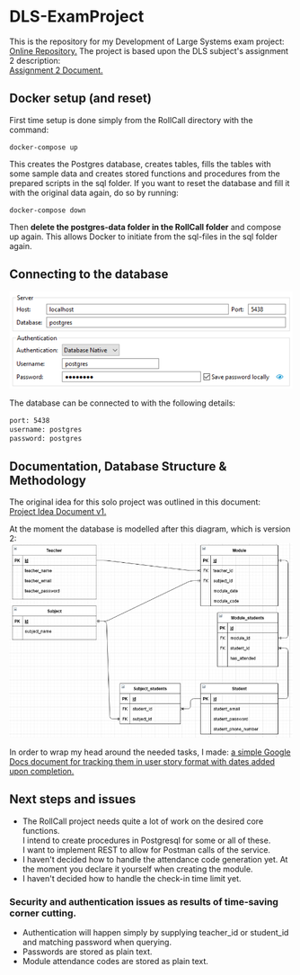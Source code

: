 # DLS-ExamProject
This is the repository for my Development of Large Systems exam project: [Online Repository.](https://github.com/FrederikBlem/DLS-ExamProject)
The project is based upon the DLS subject's assignment 2 description:<br>
[Assignment 2 Document.](Documents/assignment2.pdf)

## Docker setup (and reset)

First time setup is done simply from the RollCall directory with the command:
```
docker-compose up
```
This creates the Postgres database, creates tables, fills the tables with some sample data and creates stored functions and procedures from the prepared scripts in the sql folder.
If you want to reset the database and fill it with the original data again, do so by running:
```
docker-compose down
```
Then **delete the postgres-data folder in the RollCall folder** and compose up again. This allows Docker to initiate from the sql-files in the sql folder again.

## Connecting to the database

![My database connection in DBeaver](img/Roll_Call_DB_Connection.PNG "Database Connection Image")

The database can be connected to with the following details:
```
port: 5438
username: postgres
password: postgres
```

## Documentation, Database Structure & Methodology
The original idea for this solo project was outlined in this document:<br>
[Project Idea Document v1.](Documents/Project_Idea_Document_v1.pdf)

At the moment the database is modelled after this diagram, which is version 2:
![](img/Roll_Call_DB_Diagram_v2.PNG "The second version of the database")

In order to wrap my head around the needed tasks, I made: [a simple Google Docs document for tracking them in user story format with dates added upon completion.](https://docs.google.com/document/d/1qgIEwmZaRYmEtGuFhZ3Tm7_wHyCYalyYmekJgt_QTjg/edit?usp=sharing)

## Next steps and issues
* The RollCall project needs quite a lot of work on the desired core functions. <br>I intend to create procedures in Postgresql for some or all of these. <br>I want to implement REST to allow for Postman calls of the service.
* I haven't decided how to handle the attendance code generation yet. At the moment you declare it yourself when creating the module.
* I haven't decided how to handle the check-in time limit yet.

### Security and authentication issues as results of time-saving corner cutting.
* Authentication will happen simply by supplying teacher_id or student_id and matching password when querying.
* Passwords are stored as plain text.
* Module attendance codes are stored as plain text.